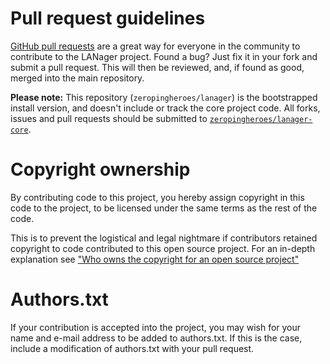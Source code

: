 # Pull request guidelines

[GitHub pull requests](https://help.github.com/articles/using-pull-requests)
are a great way for everyone in the community to contribute to the LANager
project. Found a bug? Just fix it in your fork and submit a pull request.
This will then be reviewed, and, if found as good, merged into the main repository.

**Please note:** This repository (`zeropingheroes/lanager`) is the bootstrapped install version, and doesn't include or track the core project code. All forks, issues and pull requests should be submitted to [`zeropingheroes/lanager-core`](https://github.com/zeropingheroes/lanager-core).

# Copyright ownership

By contributing code to this project, you hereby assign copyright in 
this code to the project, to be licensed under the same terms as the 
rest of the code.

This is to prevent the logistical and legal nightmare if contributors
retained copyright to code contributed to this open source project.
For an in-depth explanation see ["Who owns the copyright for an open source project"](http://haacked.com/archive/2006/01/26/WhoOwnstheCopyrightforAnOpenSourceProject.aspx)

# Authors.txt

If your contribution is accepted into the project, you may wish for
your name and e-mail address to be added to authors.txt. If this is
the case, include a modification of authors.txt with your pull request.